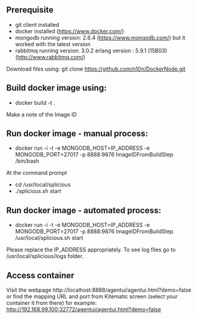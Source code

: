 ## Prerequisite
  - git client installed
  - docker installed (https://www.docker.com/)
  - mongodb running version: 2.6.4 (https://www.mongodb.com/) but it worked with the latest version
  - rabbitmq running version: 3.0.2 erlang version : 5.9.1 (15B03) (http://www.rabbitmq.com/)

Download files using: git clone https://github.com/n10n/DockerNode.git

## Build docker image using: 

  * docker build -t .

Make a note of the Image ID
 
## Run docker image - manual process: 

  * docker run -i -t -e MONGODB_HOST=IP_ADDRESS -e MONGODB_PORT=27017 -p 8888:9876 ImageIDFromBuildStep /bin/bash

  At the command prompt
  * cd /usr/local/splicious
  * ./splicious.sh start
  
## Run docker image - automated process: 
  * docker run -i -t -e MONGODB_HOST=IP_ADDRESS -e MONGODB_PORT=27017 -p 8888:9876 ImageIDFromBuildStep /usr/local/splicious.sh start
  
Please replace the IP_ADDRESS appropriately. To see log files go to /usr/local/splicious/logs folder.

## Access container

Visit the webpage http://localhost:8888/agentui/agentui.html?demo=false or find the mapping URL and port from Kitematic screen (select your container it from there) for example: http://192.168.99.100:32772/agentui/agentui.html?demo=false
